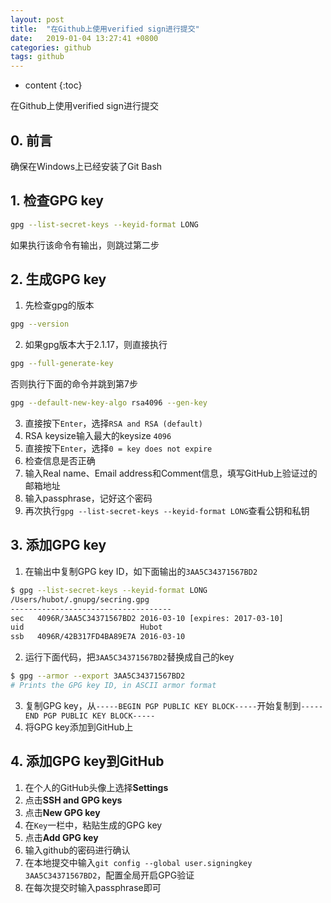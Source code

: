 ```yaml
---
layout: post
title:  "在Github上使用verified sign进行提交"
date:   2019-01-04 13:27:41 +0800
categories: github
tags: github
---
```


* content
{:toc}

在Github上使用verified sign进行提交




## 0. 前言
确保在Windows上已经安装了Git Bash

## 1. 检查GPG key
```bash
gpg --list-secret-keys --keyid-format LONG
```
如果执行该命令有输出，则跳过第二步

## 2. 生成GPG key
1. 先检查gpg的版本
```bash
gpg --version
```
2. 如果gpg版本大于2.1.17，则直接执行
```bash
gpg --full-generate-key
```
否则执行下面的命令并跳到第7步
```bash
gpg --default-new-key-algo rsa4096 --gen-key
```
3. 直接按下`Enter`，选择`RSA and RSA (default)`
4. RSA keysize输入最大的keysize `4096`
5. 直接按下`Enter`，选择`0 = key does not expire`
6. 检查信息是否正确
7. 输入Real name、Email address和Comment信息，填写GitHub上验证过的邮箱地址
8. 输入passphrase，记好这个密码
9. 再次执行`gpg --list-secret-keys --keyid-format LONG`查看公钥和私钥

## 3. 添加GPG key
1. 在输出中复制GPG key ID，如下面输出的`3AA5C34371567BD2`
```bash
$ gpg --list-secret-keys --keyid-format LONG
/Users/hubot/.gnupg/secring.gpg
------------------------------------
sec   4096R/3AA5C34371567BD2 2016-03-10 [expires: 2017-03-10]
uid                          Hubot 
ssb   4096R/42B317FD4BA89E7A 2016-03-10
```
2. 运行下面代码，把`3AA5C34371567BD2`替换成自己的key
```bash
$ gpg --armor --export 3AA5C34371567BD2
# Prints the GPG key ID, in ASCII armor format
```
3. 复制GPG key，从`-----BEGIN PGP PUBLIC KEY BLOCK-----`开始复制到`-----END PGP PUBLIC KEY BLOCK-----`
4. 将GPG key添加到GitHub上

## 4. 添加GPG key到GitHub
1. 在个人的GitHub头像上选择**Settings**
2. 点击**SSH and GPG keys**
3. 点击**New GPG key**
4. 在`Key`一栏中，粘贴生成的GPG key
5. 点击**Add GPG key**
6. 输入github的密码进行确认
7. 在本地提交中输入`git config --global user.signingkey 3AA5C34371567BD2`，配置全局开启GPG验证
8. 在每次提交时输入passphrase即可
